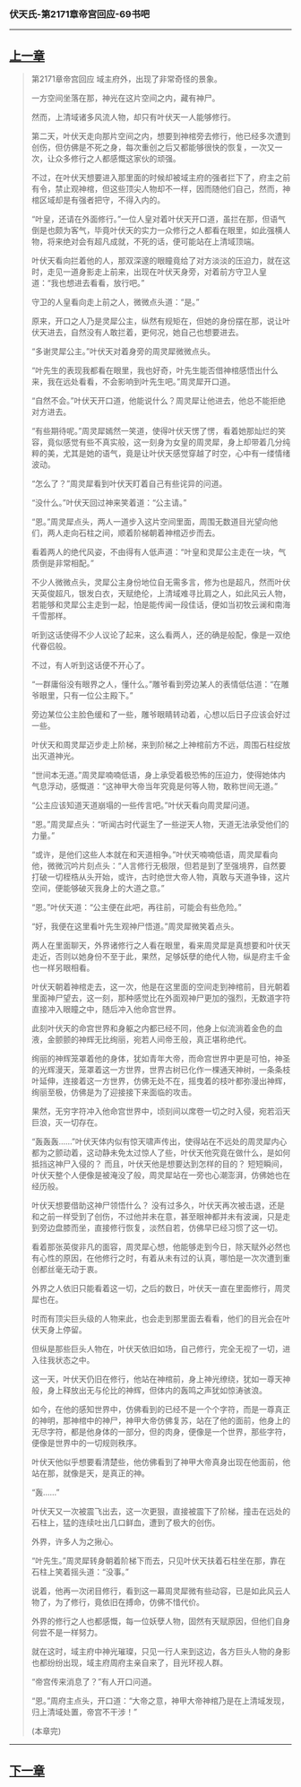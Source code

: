 ### 伏天氏-第2171章帝宫回应-69书吧

--------
[上一章](./add30b85039064326558185ce4df55a3.md)
--------


>
>
>
>第2171章帝宫回应
>域主府外，出现了非常奇怪的景象。
>
>一方空间坐落在那，神光在这片空间之内，藏有神尸。
>
>然而，上清域诸多风流人物，却只有叶伏天一人能够修行。
>
>第二天，叶伏天走向那片空间之内，想要到神棺旁去修行，他已经多次遭到创伤，但仿佛是不死之身，每次重创之后又都能够很快的恢复，一次又一次，让众多修行之人都感慨这家伙的顽强。
>
>不过，在叶伏天想要进入那里面的时候却被域主府的强者拦下了，府主之前有令，禁止观神棺，但这些顶尖人物却不一样，因而随他们自己，然而，神棺区域却是有强者把守，不得入内的。
>
>“叶皇，还请在外面修行。”一位人皇对着叶伏天开口道，虽拦在那，但语气倒是也颇为客气，毕竟叶伏天的实力一众修行之人都看在眼里，如此强横人物，将来绝对会有超凡成就，不死的话，便可能站在上清域顶端。
>
>叶伏天看向拦着他的人，那双深邃的眼瞳竟给了对方淡淡的压迫力，就在这时，走见一道身影走上前来，出现在叶伏天身旁，对着前方守卫人皇道：“我也想进去看看，放行吧。”
>
>守卫的人皇看向走上前之人，微微点头道：“是。”
>
>原来，开口之人乃是灵犀公主，纵然有规矩在，但她的身份摆在那，说让叶伏天进去，自然没有人敢拦着，更何况，她自己也想要进去。
>
>“多谢灵犀公主。”叶伏天对着身旁的周灵犀微微点头。
>
>“叶先生的表现我都看在眼里，我也好奇，叶先生能否借神棺感悟出什么来，我在远处看看，不会影响到叶先生吧。”周灵犀开口道。
>
>“自然不会。”叶伏天开口道，他能说什么？周灵犀让他进去，他总不能拒绝对方进去。
>
>“有些期待呢。”周灵犀嫣然一笑道，使得叶伏天愣了愣，看着她那灿烂的笑容，竟似感觉有些不真实般，这一刻身为女皇的周灵犀，身上却带着几分纯粹的美，尤其是她的语气，竟是让叶伏天感觉穿越了时空，心中有一缕情绪波动。
>
>“怎么了？”周灵犀看到叶伏天盯着自己有些诧异的问道。
>
>“没什么。”叶伏天回过神来笑着道：“公主请。”
>
>“恩。”周灵犀点头，两人一道步入这片空间里面，周围无数道目光望向他们，两人走向石柱之间，顺着阶梯朝着神棺迈步而去。
>
>看着两人的绝代风姿，不由得有人低声道：“叶皇和灵犀公主走在一块，气质倒是非常相配。”
>
>不少人微微点头，灵犀公主身份地位自无需多言，修为也是超凡，然而叶伏天英俊超凡，银发白衣，天赋绝伦，上清域难寻比肩之人，如此风云人物，若能够和灵犀公主走到一起，怕是能传闻一段佳话，便如当初牧云澜和南海千雪那样。
>
>听到这话使得不少人议论了起来，这么看两人，还的确是般配，像是一双绝代眷侣般。
>
>不过，有人听到这话便不开心了。
>
>“一群庸俗没有眼界之人，懂什么。”雕爷看到旁边某人的表情低估道：“在雕爷眼里，只有一位公主殿下。”
>
>旁边某位公主脸色缓和了一些，雕爷眼睛转动着，心想以后日子应该会好过一些。
>
>叶伏天和周灵犀迈步走上阶梯，来到阶梯之上神棺前方不远，周围石柱绽放出灭道神光。
>
>“世间本无道。”周灵犀喃喃低语，身上承受着极恐怖的压迫力，使得她体内气息浮动，感慨道：“这神甲大帝当年究竟是何等人物，敢称世间无道。”
>
>“公主应该知道天道崩塌的一些传言吧。”叶伏天看向周灵犀问道。
>
>“恩。”周灵犀点头：“听闻古时代诞生了一些逆天人物，天道无法承受他们的力量。”
>
>“或许，是他们这些人本就在和天道相争。”叶伏天喃喃低语，周灵犀看向他，微微沉吟片刻点头：“人言修行无极限，但若是到了至强境界，自然要打破一切桎梏从头开始，或许，古时绝世大帝人物，真敢与天道争锋，这片空间，便能够破灭我身上的大道之意。”
>
>“恩。”叶伏天道：“公主便在此吧，再往前，可能会有些危险。”
>
>“好，我便在这里看叶先生观神尸悟道。”周灵犀微笑着点头。
>
>两人在里面聊天，外界诸修行之人看在眼里，看来周灵犀是真想要和叶伏天走近，否则以她身份不至于此，果然，足够妖孽的绝代人物，纵是府主千金也一样另眼相看。
>
>叶伏天朝着神棺走去，这一次，他是在这里面的空间走到神棺前，目光朝着里面神尸望去，这一刻，那种感觉比在外面观神尸更加的强烈，无数道字符直接冲入眼瞳之中，随后冲入他命宫世界。
>
>此刻叶伏天的命宫世界和身躯之内都已经不同，他身上似流淌着金色的血液，金颤颤的神辉无比绚丽，宛若人间帝王般，真正堪称绝代。
>
>绚丽的神辉笼罩着他的身体，犹如青年大帝，而命宫世界中更是可怕，神圣的光辉漫天，笼罩着这一方世界，世界古树已化作一棵通天神树，一条条枝叶延伸，连接着这一方世界，仿佛无处不在，摇曳着的枝叶都弥漫出神辉，绚丽至极，仿佛是为了迎接接下来面临的攻击。
>
>果然，无穷字符冲入他命宫世界中，顷刻间以席卷一切之时入侵，宛若滔天巨浪，灭一切存在。
>
>“轰轰轰……”叶伏天体内似有惊天啸声传出，使得站在不远处的周灵犀内心都为之颤动着，这动静未免太过惊人了些，叶伏天他究竟在做什么，是如何抵挡这神尸入侵的？
>而且，叶伏天他是想要达到怎样的目的？
>短短瞬间，叶伏天整个人便像是被淹没了般，周灵犀站在一旁也心潮澎湃，仿佛她也在经历般。
>
>叶伏天想要借助这神尸领悟什么？
>没有过多久，叶伏天再次被击退，还是和之前一样受到了创伤，不过他并未在意，甚至眼神都并未有波澜，只是走到旁边盘膝而坐，直接修行恢复，淡然自若，仿佛早已经习惯了这一切。
>
>看着那张英俊非凡的面容，周灵犀心想，他能够走到今日，除天赋外必然也有心性的原因，在他修行之时，有着从未有过的认真，哪怕是一次次遭到重创都丝毫无动于衷。
>
>外界之人依旧只能看着这一切，之后的数日，叶伏天一直在里面修行，周灵犀也在。
>
>时而有顶尖巨头级的人物来此，也会走到那里面去看看，他们的目光会在叶伏天身上停留。
>
>但纵是那些巨头人物在，叶伏天依旧如场，自己修行，完全无视了一切，进入往我状态之中。
>
>这一天，叶伏天仍旧在修行，他站在神棺前，身上神光缭绕，犹如一尊天神般，身上释放出无与伦比的神辉，但体内的轰鸣之声犹如惊涛骇浪。
>
>如今，在他的感知世界中，仿佛看到的已经不是一个个字符，而是一尊真正的神明，那神棺中的神尸，神甲大帝仿佛复苏，站在了他的面前，他身上的无尽字符，都是他身体的一部分，但的肉身，便像是一个世界，那些字符，便像是世界中的一切规则秩序。
>
>叶伏天他似乎想要看清楚些，他仿佛看到了神甲大帝真身出现在他面前，他站在那，就像是天，是真正的神。
>
>“轰……”
>
>叶伏天又一次被震飞出去，这一次更狠，直接被震下了阶梯，撞击在远处的石柱上，猛的连续吐出几口鲜血，遭到了极大的创伤。
>
>外界，许多人为之揪心。
>
>“叶先生。”周灵犀转身朝着阶梯下而去，只见叶伏天扶着石柱坐在那，靠在石柱上笑着摇头道：“没事。”
>
>说着，他再一次闭目修行，看到这一幕周灵犀微有些动容，已是如此风云人物了，为了修行，竟依旧在搏命，仿佛不惜代价。
>
>外界的修行之人也都感慨，每一位妖孽人物，固然有天赋原因，但他们自身何尝不是一样努力。
>
>就在这时，域主府中神光璀璨，只见一行人来到这边，各方巨头人物的身影也都纷纷出现，域主府周府主亲自来了，目光环视人群。
>
>“帝宫传来消息了？”有人开口问道。
>
>“恩。”周府主点头，开口道：“大帝之意，神甲大帝神棺乃是在上清域发现，归上清域处置，帝宫不干涉！”
>
>(本章完)
>
>

--------
[下一章](./cd65e6af09998cd60fe90c2ff5998a9d.md)
--------
